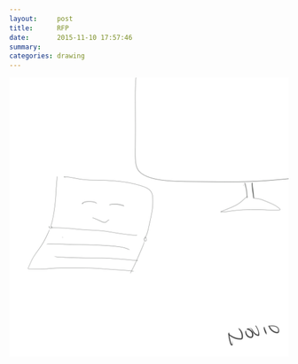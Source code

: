 ```yaml
---
layout:     post
title:      RFP
date:       2015-11-10 17:57:46
summary:    
categories: drawing
---
```

![RFP](/images/_diary/RFP.png "Wrting is fun, actually.")
